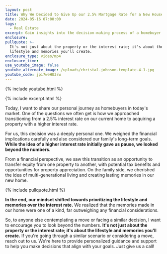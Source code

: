 ```yaml
---
layout: post
title: Why We Decided to Give Up our 2.5% Mortgage Rate for a New House
date: 2024-05-16 07:00:00
tags:
  - Real Estate
excerpt: Gain insights into the decision-making process of a homebuyer!
enclosure:
pullquote: >-
  It's not just about the property or the interest rate; it's about the
  lifestyle and memories you'll create. 
enclosure_type: video/mp4
enclosure_time:
use_youtube_image: false
youtube_alternate_image: /uploads/christal-johnson-template-4-1.jpg
youtube_code: jpi7weHU3rw
---
```

{% include youtube.html %}

{% include excerpt.html %}

Today, I want to share our personal journey as homebuyers in today's market. One of the questions we often get is how we approached transitioning from a 2.5% interest rate on our current home to acquiring a property with a higher interest rate.

For us, this decision was a deeply personal one. We weighed the financial implications carefully and also considered our family's long-term goals. **While the idea of a higher interest rate initially gave us pause, we looked beyond the numbers.**

From a financial perspective, we saw this transition as an opportunity to transfer equity from one property to another, with potential tax benefits and opportunities for property appreciation. On the family side, we cherished the idea of multi-generational living and creating lasting memories in our new home.<br>

{% include pullquote.html %}

**In the end, our mindset shifted towards prioritizing the lifestyle and memories over the interest rate.** We realized that the memories made in our home were one of a kind, far outweighing any financial considerations.

So, to anyone else contemplating a move or facing a similar decision, I want to encourage you to look beyond the numbers. **It's not just about the property or the interest rate; it's about the lifestyle and memories you'll create.** If you're going through a similar scenario or considering a move, reach out to us. We're here to provide personalized guidance and support to help you make decisions that align with your goals. Just give us a call!